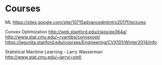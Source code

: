 # Courses

ML
https://sites.google.com/site/10715advancedmlintro2017f/lectures

Convex Optimization
http://web.stanford.edu/class/ee364a/
http://www.stat.cmu.edu/~ryantibs/convexopt/
https://lagunita.stanford.edu/courses/Engineering/CVX101/Winter2014/info

Statistical Machine Learning - Larry Wasserman
http://www.stat.cmu.edu/~larry/=sml/
